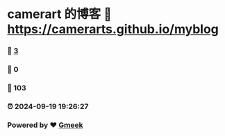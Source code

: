 # camerart 的博客 :link: https://camerarts.github.io/myblog 
### :page_facing_up: [3](https://camerarts.github.io/myblog/tag.html) 
### :speech_balloon: 0 
### :hibiscus: 103 
### :alarm_clock: 2024-09-19 19:26:27 
### Powered by :heart: [Gmeek](https://github.com/Meekdai/Gmeek)
